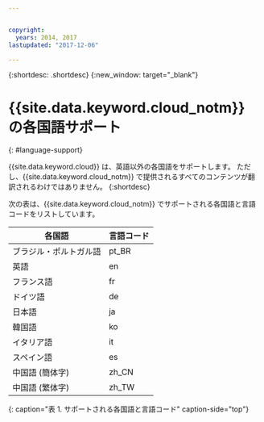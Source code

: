 ```yaml
---


copyright:
  years: 2014, 2017
lastupdated: "2017-12-06"

---
```


{:shortdesc: .shortdesc}
{:new_window: target="_blank"}

# {{site.data.keyword.cloud_notm}} の各国語サポート
{: #language-support}

{{site.data.keyword.cloud}} は、英語以外の各国語をサポートします。 ただし、{{site.data.keyword.cloud_notm}} で提供されるすべてのコンテンツが翻訳されるわけではありません。 
{:shortdesc}

次の表は、{{site.data.keyword.cloud_notm}} でサポートされる各国語と言語コードをリストしています。

| 各国語 | 言語コード |
|----------|---------|
| ブラジル・ポルトガル語 | pt_BR | 
| 英語 | en |
| フランス語 | fr |
| ドイツ語 | de |
| 日本語 | ja |
| 韓国語 | ko |
| イタリア語 | it |
| スペイン語 | es |
| 中国語 (簡体字) | zh_CN | 
| 中国語 (繁体字) | zh_TW |
{: caption="表 1. サポートされる各国語と言語コード" caption-side="top"} 
